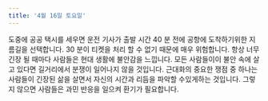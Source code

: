 ```yaml
---
title: '4월 16일 토요일'
---
```

도중에 공공 택시를 세우면 운전 기사가 출발 시간 40 분 전에 공항에 도착하기위한 지름길을 선택합니다. 30 분이 티켓을 처리 할 수 ​​없기 때문에 매우 위험합니다. 항상 너무 긴장 될 때마다 사람들은 현대 생활에 불안감을 느낍니다. 모든 사람들이이 불안 속에 살고 있다면 길거리에서 분쟁이 일어나지 않을 것입니다. 근대화의 중요한 쟁점 중 하나는 사람들이 긴장된 삶을 살면서 자신의 시간과 리듬을 파악할 수있게하는 것입니다. 그렇지 않으면 사람들은 과민 반응을 일으켜 환기가 필요합니다.

